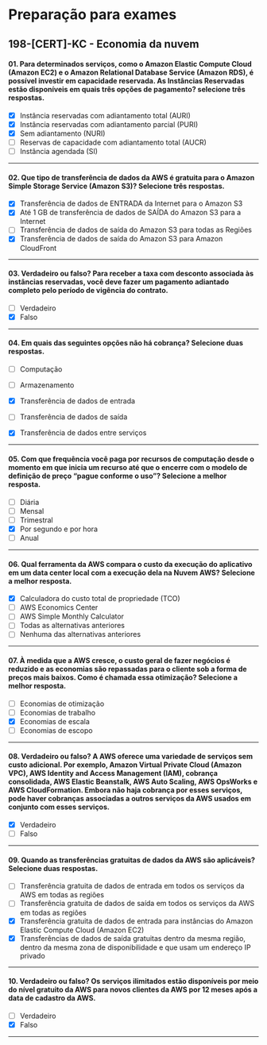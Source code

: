 # Preparação para exames

## 198-[CERT]-KC - Economia da nuvem

#### 01. Para determinados serviços, como o Amazon Elastic Compute Cloud (Amazon EC2) e o Amazon Relational Database Service (Amazon RDS), é possível investir em capacidade reservada. As Instâncias Reservadas estão disponíveis em quais três opções de pagamento?  selecione três respostas.
- [x] Instância reservadas com adiantamento total (AURI)
- [x] Instância reservadas com adiantamento parcial (PURI)
- [x] Sem adiantamento (NURI)
- [ ] Reservas de capacidade com adiantamento total (AUCR)
- [ ] Instância agendada (SI)

***

#### 02. Que tipo de transferência de dados da AWS é gratuita para o Amazon Simple Storage Service (Amazon S3)? Selecione três respostas.
- [x] Transferência de dados de ENTRADA da Internet para o Amazon S3
- [x] Até 1 GB de transferência de dados de SAÍDA do Amazon S3 para a Internet
- [ ] Transferência de dados de saída do Amazon S3 para todas as Regiões
- [x] Transferência de dados de saída do Amazon S3 para Amazon CloudFront
 
***

#### 03. Verdadeiro ou falso? Para receber a taxa com desconto associada às instâncias reservadas, você deve fazer um pagamento adiantado completo pelo período de vigência do contrato.
- [ ] Verdadeiro
- [x] Falso

***

#### 04. Em quais das seguintes opções não há cobrança? Selecione duas respostas.
- [ ] Computação
- [ ] Armazenamento
- [x] Transferência de dados de entrada
- [ ] Transferência de dados de saída
- [x] Transferência de dados entre serviços


***

#### 05. Com que frequência você paga por recursos de computação desde o momento em que inicia um recurso até que o encerre com o modelo de definição de preço “pague conforme o uso”? Selecione a melhor resposta.
- [ ] Diária
- [ ] Mensal
- [ ] Trimestral
- [x] Por segundo e por hora
- [ ] Anual

***

#### 06. Qual ferramenta da AWS compara o custo da execução do aplicativo em um data center local com a execução dela na Nuvem AWS? Selecione a melhor resposta.
- [x] Calculadora do custo total de propriedade (TCO)
- [ ] AWS Economics Center
- [ ] AWS Simple Monthly Calculator
- [ ] Todas as alternativas anteriores
- [ ] Nenhuma das alternativas anteriores

***

#### 07. À medida que a AWS cresce, o custo geral de fazer negócios é reduzido e as economias são repassadas para o cliente sob a forma de preços mais baixos. Como é chamada essa otimização? Selecione a melhor resposta.
- [ ] Economias de otimização
- [ ] Economias de trabalho
- [x] Economias de escala
- [ ] Economias de escopo

***

#### 08. Verdadeiro ou falso? A AWS oferece uma variedade de serviços sem custo adicional. Por exemplo, Amazon Virtual Private Cloud (Amazon VPC), AWS Identity and Access Management (IAM), cobrança consolidada, AWS Elastic Beanstalk, AWS Auto Scaling, AWS OpsWorks e AWS CloudFormation. Embora não haja cobrança por esses serviços, pode haver cobranças associadas a outros serviços da AWS usados em conjunto com esses serviços.
- [x] Verdadeiro
- [ ] Falso

***

#### 09. Quando as transferências gratuitas de dados da AWS são aplicáveis? Selecione duas respostas.
- [ ] Transferência gratuita de dados de entrada em todos os serviços da AWS em todas as regiões
- [ ] Transferência gratuita de dados de saída em todos os serviços da AWS em todas as regiões
- [x] Transferência gratuita de dados de entrada para instâncias do Amazon Elastic Compute Cloud (Amazon EC2)
- [x] Transferências de dados de saída gratuitas dentro da mesma região, dentro da mesma zona de disponibilidade e que usam um endereço IP privado

***

#### 10. Verdadeiro ou falso? Os serviços ilimitados estão disponíveis por meio do nível gratuito da AWS para novos clientes da AWS por 12 meses após a data de cadastro da AWS.
- [ ] Verdadeiro
- [x] Falso

***
